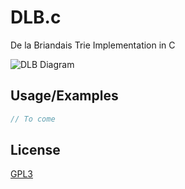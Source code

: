 # DLB.c
De la Briandais Trie Implementation in C

![DLB Diagram](https://github.com/shinwookim/DLB.c/assets/29858077/2837f1e3-20ae-4d44-ae5f-e8569371bc47)



## Usage/Examples
```c
// To come
```

## License
[GPL3](LICENSE)

